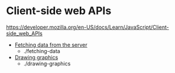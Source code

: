 # Client-side web APIs

https://developer.mozilla.org/en-US/docs/Learn/JavaScript/Client-side_web_APIs

- [Fetching data from the server](https://developer.mozilla.org/en-US/docs/Learn/JavaScript/Client-side_web_APIs/Fetching_data)
  - ./fetching-data
- [Drawing graphics](https://developer.mozilla.org/en-US/docs/Learn/JavaScript/Client-side_web_APIs/Drawing_graphics)
  - ./drawing-graphics
